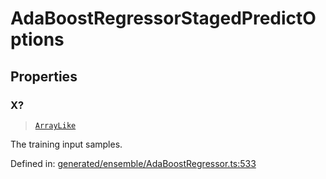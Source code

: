 # AdaBoostRegressorStagedPredictOptions

## Properties

### X?

> [`ArrayLike`](../types/ArrayLike.md)

The training input samples.

Defined in:  [generated/ensemble/AdaBoostRegressor.ts:533](https://github.com/transitive-bullshit/scikit-learn-ts/blob/122b3c0/packages/sklearn/src/generated/ensemble/AdaBoostRegressor.ts#L533)
